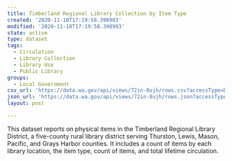 ```yaml
---
title: Timberland Regional Library Collection by Item Type
created: '2020-11-10T17:19:58.398983'
modified: '2020-11-10T17:19:58.398993'
state: active
type: dataset
tags:
  - Circulation
  - Library Collection
  - Library Use
  - Public Library
groups:
  - Local Government
csv_url: 'https://data.wa.gov/api/views/72in-8ujh/rows.csv?accessType=DOWNLOAD'
json_url: 'https://data.wa.gov/api/views/72in-8ujh/rows.json?accessType=DOWNLOAD'
layout: post

---
```

This dataset reports on physical items in the Timberland Regional Library District, a five-county rural library district serving Thurston, Lewis, Mason, Pacific, and Grays Harbor counties. It includes a count of items by each library location, the item type, count of items, and total lifetime circulation.
